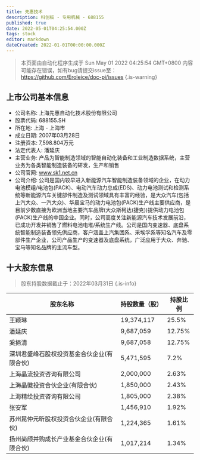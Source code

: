 ```yaml
---
title: 先惠技术
description: 科创板 - 专用机械 - 688155
published: true
date: 2022-05-01T04:25:54.000Z
tags: stock
editor: markdown
dateCreated: 2022-01-01T00:00:00.000Z
---
```


> 本页面由自动化程序生成于 Sun May 01 2022 04:25:54 GMT+0800
> 内容可能存在错误，如有bug请提交issue至：https://github.com/Eroleice/doc-pi/issues
{.is-warning}

## 上市公司基本信息
- 公司名称: 上海先惠自动化技术股份有限公司
- 股票代码: 688155.SH
- 所在地: 上海 - 上海市
- 成立日期: 2007年03月28日
- 注册资本: 7,598.804万元
- 法定代表人: 潘延庆
- 主营业务: 产品为智能制造领域的智能自动化装备和工业制造数据系统，主营业务为各类智能制造装备的研发，生产和销售
- 公司官网: www.sk1.net.cn
- 公司介绍: 公司是国内较早进入新能源汽车智能制造装备领域的企业，在动力电池模组/电池包(PACK)、电动汽车动力总成(EDS)、动力电池测试和检测系统等新能源汽车关键部件制造及测试领域具有丰富的经验，是大众汽车(包括上汽大众、一汽大众)、华晨宝马的动力电池包(PACK)生产线主要供应商，是目前少数直接为欧洲当地主要汽车品牌(大众斯柯达(捷克))提供动力电池包(PACK)生产线的中国企业。同时，公司高度关注新能源汽车技术发展前沿，已成功开发并销售了燃料电池电堆/系统生产线。公司是国内变速器、底盘系统智能制造装备领先供应商，客户涵盖上汽集团系、采埃孚系等知名汽车及零部件生产企业，公司产品生产的变速器及底盘系统，广泛应用于大众、奔驰、宝马等知名品牌的主流车型。


## 十大股东信息
> 股东持股数据截止于：2022年03月31日
{.is-info}

| 股东名称 | 持股数量（股） | 持股比例 |
| --- | --- | --- |
| 王颖琳 | 19,374,117 | 25.5% |
| 潘延庆 | 9,687,059 | 12.75% |
| 奚挹清 | 9,687,058 | 12.75% |
| 深圳君盛峰石股权投资基金合伙企业(有限合伙) | 5,471,595 | 7.2% |
| 上海晶流投资咨询有限公司 | 2,000,000 | 2.63% |
| 上海晶徽投资合伙企业(有限合伙) | 1,850,000 | 2.43% |
| 上海精绘投资咨询有限公司 | 1,805,000 | 2.38% |
| 张安军 | 1,456,910 | 1.92% |
| 苏州昆仲元昕股权投资合伙企业(有限合伙) | 1,224,365 | 1.61% |
| 扬州尚颀并购成长产业基金合伙企业(有限合伙) | 1,017,214 | 1.34% |




